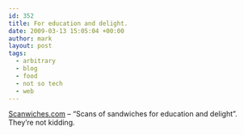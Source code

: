 ```yaml
---
id: 352
title: For education and delight.
date: 2009-03-13 15:05:04 +00:00
author: mark
layout: post
tags:
  - arbitrary
  - blog
  - food
  - not so tech
  - web
---
```

[Scanwiches.com](http://scanwiches.com/) &#8211; &#8220;Scans of sandwiches for education and delight&#8221;. They&#8217;re not kidding.